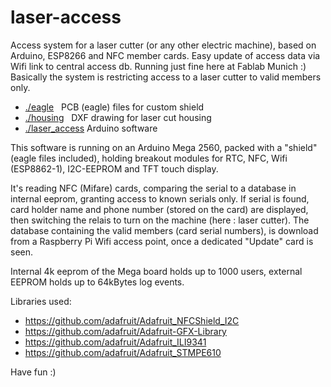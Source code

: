 # laser-access

Access system for a laser cutter (or any other electric machine), based on Arduino, ESP8266 and NFC member cards.
Easy update of access data via Wifi link to central access db. Running just fine here at Fablab Munich :)
Basically the system is restricting access to a laser cutter to valid members only.

* [./eagle](https://github.com/hierle/laser-access/eagle/)	&nbsp;		PCB (eagle) files for custom shield
* [./housing](https://github.com/hierle/laser-access/housing/)	&nbsp;		DXF drawing for laser cut housing
* [./laser_access](https://github.com/hierle/laser-access/laser_access/)	 	Arduino software

This software is running on an Arduino Mega 2560, packed with a "shield" (eagle files included),
holding breakout modules for RTC, NFC, Wifi (ESP8862-1), I2C-EEPROM and TFT touch display.

It's reading NFC (Mifare) cards, comparing the serial to a database in internal eeprom,
granting access to known serials only. If serial is found, card holder name and phone number (stored on the card) are displayed,
then switching the relais to turn on the machine (here : laser cutter).
The database containing the valid members (card serial numbers), is download from a Raspberry Pi Wifi access point,
once a dedicated "Update" card is seen.

Internal 4k eeprom of the Mega board holds up to 1000 users, external EEPROM holds up to 64kBytes log events.

Libraries used:

- https://github.com/adafruit/Adafruit_NFCShield_I2C
- https://github.com/adafruit/Adafruit-GFX-Library
- https://github.com/adafruit/Adafruit_ILI9341
- https://github.com/adafruit/Adafruit_STMPE610


Have fun :)
